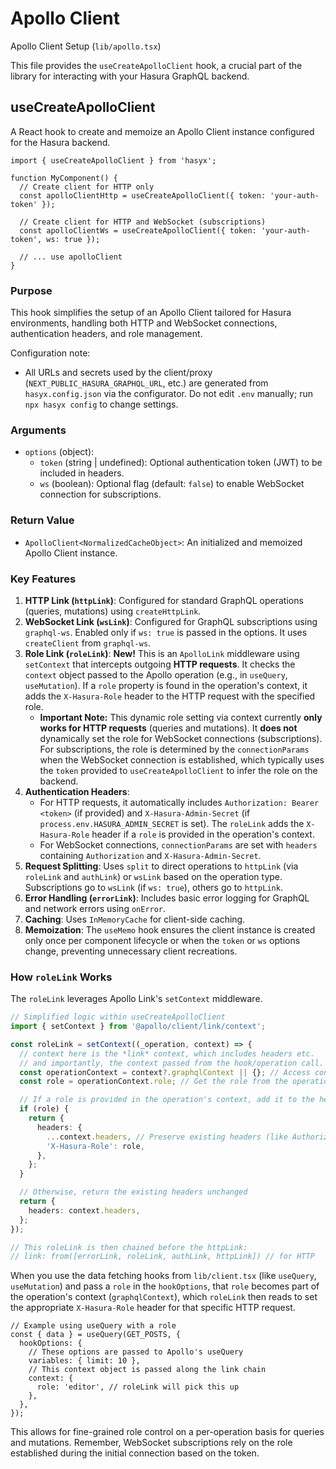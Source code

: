# Apollo Client

Apollo Client Setup (`lib/apollo.tsx`)

This file provides the `useCreateApolloClient` hook, a crucial part of the library for interacting with your Hasura GraphQL backend.

## useCreateApolloClient

A React hook to create and memoize an Apollo Client instance configured for the Hasura backend.

```tsx
import { useCreateApolloClient } from 'hasyx';

function MyComponent() {
  // Create client for HTTP only
  const apolloClientHttp = useCreateApolloClient({ token: 'your-auth-token' });

  // Create client for HTTP and WebSocket (subscriptions)
  const apolloClientWs = useCreateApolloClient({ token: 'your-auth-token', ws: true });

  // ... use apolloClient
}
```

### Purpose

This hook simplifies the setup of an Apollo Client tailored for Hasura environments, handling both HTTP and WebSocket connections, authentication headers, and role management.

Configuration note:
- All URLs and secrets used by the client/proxy (`NEXT_PUBLIC_HASURA_GRAPHQL_URL`, etc.) are generated from `hasyx.config.json` via the configurator. Do not edit `.env` manually; run `npx hasyx config` to change settings.

### Arguments

-   `options` (object):
    -   `token` (string | undefined): Optional authentication token (JWT) to be included in headers.
    -   `ws` (boolean): Optional flag (default: `false`) to enable WebSocket connection for subscriptions.

### Return Value

-   `ApolloClient<NormalizedCacheObject>`: An initialized and memoized Apollo Client instance.

### Key Features

1.  **HTTP Link (`httpLink`)**: Configured for standard GraphQL operations (queries, mutations) using `createHttpLink`.
2.  **WebSocket Link (`wsLink`)**: Configured for GraphQL subscriptions using `graphql-ws`. Enabled only if `ws: true` is passed in the options. It uses `createClient` from `graphql-ws`.
3.  **Role Link (`roleLink`)**: **New!** This is an `ApolloLink` middleware using `setContext` that intercepts outgoing **HTTP requests**. It checks the `context` object passed to the Apollo operation (e.g., in `useQuery`, `useMutation`). If a `role` property is found in the operation's context, it adds the `X-Hasura-Role` header to the HTTP request with the specified role.
    *   **Important Note:** This dynamic role setting via context currently **only works for HTTP requests** (queries and mutations). It **does not** dynamically set the role for WebSocket connections (subscriptions). For subscriptions, the role is determined by the `connectionParams` when the WebSocket connection is established, which typically uses the `token` provided to `useCreateApolloClient` to infer the role on the backend.
4.  **Authentication Headers**:
    *   For HTTP requests, it automatically includes `Authorization: Bearer <token>` (if provided) and `X-Hasura-Admin-Secret` (if `process.env.HASURA_ADMIN_SECRET` is set). The `roleLink` adds the `X-Hasura-Role` header if a `role` is provided in the operation's context.
    *   For WebSocket connections, `connectionParams` are set with `headers` containing `Authorization` and `X-Hasura-Admin-Secret`.
5.  **Request Splitting**: Uses `split` to direct operations to `httpLink` (via `roleLink` and `authLink`) or `wsLink` based on the operation type. Subscriptions go to `wsLink` (if `ws: true`), others go to `httpLink`.
6.  **Error Handling (`errorLink`)**: Includes basic error logging for GraphQL and network errors using `onError`.
7.  **Caching**: Uses `InMemoryCache` for client-side caching.
8.  **Memoization**: The `useMemo` hook ensures the client instance is created only once per component lifecycle or when the `token` or `ws` options change, preventing unnecessary client recreations.

### How `roleLink` Works

The `roleLink` leverages Apollo Link's `setContext` middleware.

```typescript
// Simplified logic within useCreateApolloClient
import { setContext } from '@apollo/client/link/context';

const roleLink = setContext((_operation, context) => {
  // context here is the *link* context, which includes headers etc.
  // and importantly, the context passed from the hook/operation call.
  const operationContext = context?.graphqlContext || {}; // Access context passed from useQuery/useMutation etc.
  const role = operationContext.role; // Get the role from the operation's context

  // If a role is provided in the operation's context, add it to the headers
  if (role) {
    return {
      headers: {
        ...context.headers, // Preserve existing headers (like Authorization)
        'X-Hasura-Role': role,
      },
    };
  }

  // Otherwise, return the existing headers unchanged
  return {
    headers: context.headers,
  };
});

// This roleLink is then chained before the httpLink:
// link: from([errorLink, roleLink, authLink, httpLink]) // for HTTP
```

When you use the data fetching hooks from `lib/client.tsx` (like `useQuery`, `useMutation`) and pass a `role` in the `hookOptions`, that `role` becomes part of the operation's context (`graphqlContext`), which `roleLink` then reads to set the appropriate `X-Hasura-Role` header for that specific HTTP request.

```tsx
// Example using useQuery with a role
const { data } = useQuery(GET_POSTS, {
  hookOptions: {
    // These options are passed to Apollo's useQuery
    variables: { limit: 10 },
    // This context object is passed along the link chain
    context: {
      role: 'editor', // roleLink will pick this up
    },
  },
});
```

This allows for fine-grained role control on a per-operation basis for queries and mutations. Remember, WebSocket subscriptions rely on the role established during the initial connection based on the token.